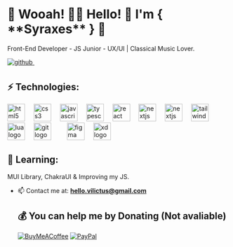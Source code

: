 <h1>🌵 Wooah! 👋🏻 Hello! 🍃 I'm { **Syraxes** } 🐘</h1>
<p>Front-End Developer - JS Junior - UX/UI | Classical Music Lover.</p>

<div aling="center">
       <a href="https://github.com/vilictus" target="_blank">
     <img src=https://img.shields.io/badge/github-%2324292e.svg?&style=for-the-badge&logo=github&logoColor=white alt=github style="margin-bottom: 5px;" />
    </a>

<a href="https://github.com/vilictus" target="_blank">
     <img src="https://img.shields.io/badge/Preview-1ED760?style=for-the-badge&amp;logo=spotify&amp;logoColor=white" alt="" class="w-max max-w-xs ml-4">
</a>
      
</div>


## ⚡ Technologies: 

<div align="left">
  <img src="https://skillicons.dev/icons?i=html" height="40" alt="html5 logo"  />
  <img width="12" />
  <img src="https://skillicons.dev/icons?i=css" height="40" alt="css3 logo"  />
    <img width="12" />
  <img src="https://skillicons.dev/icons?i=js" height="40" alt="javascript logo"  />
  <img width="12" />
  <img src="https://skillicons.dev/icons?i=ts" height="40" alt="typescript logo"  />
  <img width="12" />
  <img src="https://skillicons.dev/icons?i=react" height="40" alt="react logo"  />
 <img width="12" />
 <img src="https://skillicons.dev/icons?i=nextjs" height="40" alt="nextjs logo"  />
  <img width="12" />
   <img src="https://skillicons.dev/icons?i=astrojs" height="40" alt="nextjs logo"  />
 <img width="12" />
  <img src="https://skillicons.dev/icons?i=tailwind" height="40" alt="tailwindcss logo"  />
  <img width="12" />
  <img src="https://skillicons.dev/icons?i=lua" height="40" alt="lua logo"  />
  <img width="12" />
  <img src="https://skillicons.dev/icons?i=git" height="40" alt="git logo"  />
  <img width="12" />
    <img width="12" />
  <img src="https://skillicons.dev/icons?i=figma" height="40" alt="figma logo"  />
  <img width="12" />
  <img src="https://skillicons.dev/icons?i=xd" height="40" alt="xd logo"  />
</div>

###

## 👀 Learning:
MUI Library, ChakraUI & Improving my JS.


- 📫 Contact me at: **hello.vilictus@gmail.com**

  ## 💰 You can help me by Donating (Not avaliable)
  [![BuyMeACoffee](https://img.shields.io/badge/Buy%20Me%20a%20Coffee-ffdd00?style=for-the-badge&logo=buy-me-a-coffee&logoColor=black)](#) [![PayPal](https://img.shields.io/badge/PayPal-00457C?style=for-the-badge&logo=paypal&logoColor=white)](#) 




  




